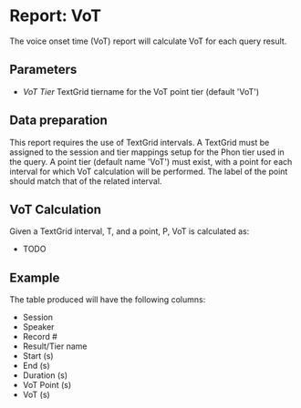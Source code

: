 # Report: VoT

The voice onset time (VoT) report will calculate VoT for each query result.

## Parameters

 * *VoT Tier* TextGrid tiername for the VoT point tier (default 'VoT')

## Data preparation

This report requires the use of TextGrid intervals.  A TextGrid must be assigned to the session and tier mappings setup for the Phon tier used in the query.  A point tier (default name 'VoT') must exist, with a point for each interval for which VoT calculation will be performed.  The label of the point should match that of the related interval.

## VoT Calculation

Given a TextGrid interval, T, and a point, P, VoT is calculated as:
 
 * TODO

## Example

The table produced will have the following columns:

 * Session
 * Speaker
 * Record #
 * Result/Tier name
 * Start (s)
 * End (s)
 * Duration (s)
 * VoT Point (s)
 * VoT (s)
